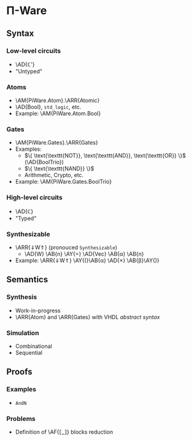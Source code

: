 Π-Ware
======

Syntax
------

### Low-level circuits ###

  * \AD{ℂ'}
  * "Untyped"

### Atoms ###

  * \AM{PiWare.Atom}.\ARR{Atomic}
  * \AD{Bool}, `std_logic`, etc.
  * Example: \AM{PiWare.Atom.Bool}

### Gates ###

  * \AM{PiWare.Gates}.\ARR{Gates}
  * Examples:
      + $\{ \text{\texttt{NOT}}, \text{\texttt{AND}}, \text{\texttt{OR}} \}$ (\AD{BoolTrio})
      + $\{ \text{\texttt{NAND}} \}$
      + Arithmetic, Crypto, etc.
  * Example: \AM{PiWare.Gates.BoolTrio}

### High-level circuits ###

  * \AD{ℂ}
  * "Typed"

### Synthesizable ###

  * \ARR{⇓W⇑} (pronouced `Synthesizable`)
      + \AD{W} \AB{n} \AY{=} \AD{Vec} \AB{α} \AB{n}
  * Example: \ARR{⇓W⇑} \AY{(}\AB{α} \AD{×} \AB{β}\AY{)}


Semantics
---------

### Synthesis ###

  * Work-in-progress
  * \ARR{Atom} and \ARR{Gates} with VHDL _abstract syntax_

### Simulation ###

  * Combinational
  * Sequential


Proofs
------

### Examples ###

  * `AndN`

### Problems ###

  * Definition of \AF{⟦\_⟧} blocks reduction

